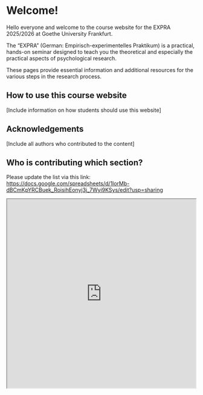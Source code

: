
# Welcome!

Hello everyone and welcome to the course website for the EXPRA 2025/2026 at Goethe University Frankfurt.

The “EXPRA” (German: Empirisch-experimentelles Praktikum) is a practical, hands-on seminar designed to teach you the theoretical and especially the practical aspects of psychological research.

These pages provide essential information and additional resources for the various steps in the research process. 

## How to use this course website
[Include information on how students should use this website]

## Acknowledgements
[Include all authors who contributed to the content]


## Who is contributing which section?

Please update the list via this link: https://docs.google.com/spreadsheets/d/1lorMb-dBCmKpYRCBuek_RoisihEonyj3j_7Wyi9KSys/edit?usp=sharing   

<iframe src="https://docs.google.com/spreadsheets/d/e/2PACX-1vT5iQLhcUifhUrpBD1enidtDh8mVprYnbMUwyNwJUzUUO3VlA4sRkljbBzIxgfa0HPdn523SfhJtdr9/pubhtml?gid=0&single=true" width="500" height="500"></iframe>


   
